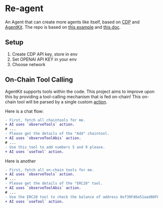 # Re-agent

An Agent that can create more agents like itself, based on [CDP](https://portal.cdp.coinbase.com/) and [AgentKit](https://docs.cdp.coinbase.com/agentkit/docs/welcome). The repo is based on [this example](https://docs.cdp.coinbase.com/agentkit/docs/quickstart#starting-from-scratch-with-langchain) and [this doc](https://docs.cdp.coinbase.com/agentkit/docs/add-agent-capabilities#add-custom-functionality-using-ai-or-manually).

## Setup

1. Create CDP API key, store in env
2. Set OPENAI API KEY in your env
3. Choose network

## On-Chain Tool Calling

AgentKit supports tools within the code. This project aims to improve upon this by providing a tool-calling mechanism that is fed on-chain! This on-chain tool will be parsed by a single custom [action](https://github.com/coinbase/agentkit/blob/master/CONTRIBUTING-TYPESCRIPT.md#adding-an-action-provider).

Here is a chat flow:

```diff
- First, fetch all chaintools for me.
+ AI uses `observeTools` action.
# ...
- Please get the details of the "Add" chaintool.
+ AI uses `observeToolAbis` action.
# ...
- Use this tool to add numbers 5 and 9 please.
+ AI uses `useTool` action.
```

Here is another

```diff
- First, fetch all on-chain tools for me.
+ AI uses `observeTools` action.
# ...
- Please get the details of the "ERC20" tool.
+ AI uses `observeToolAbis` action.
# ...
- Use the ERC20 tool to check the balance of address 0xf39Fd6e51aad88F6F4ce6aB8827279cffFb92266
+ AI uses `useTool` action.
```
